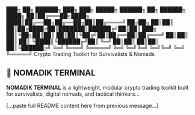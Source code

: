 ███╗   ██╗ ██████╗ ███╗   ███╗ █████╗ ██████╗ ██╗ ██████╗ 
████╗  ██║██╔═══██╗████╗ ████║██╔══██╗██╔══██╗██║██╔════╝ 
██╔██╗ ██║██║   ██║██╔████╔██║███████║██████╔╝██║██║  ███╗
██║╚██╗██║██║   ██║██║╚██╔╝██║██╔══██║██╔═══╝ ██║██║   ██║
██║ ╚████║╚██████╔╝██║ ╚═╝ ██║██║  ██║██║     ██║╚██████╔╝
╚═╝  ╚═══╝ ╚═════╝ ╚═╝     ╚═╝╚═╝  ╚═╝╚═╝     ╚═╝ ╚═════╝ 
      Crypto Trading Toolkit for Survivalists & Nomads

## 🧭 NOMADIK TERMINAL
**NOMADIK TERMINAL** is a lightweight, modular crypto trading toolkit built for survivalists, digital nomads, and tactical thinkers...

[...paste full README content here from previous message...]

